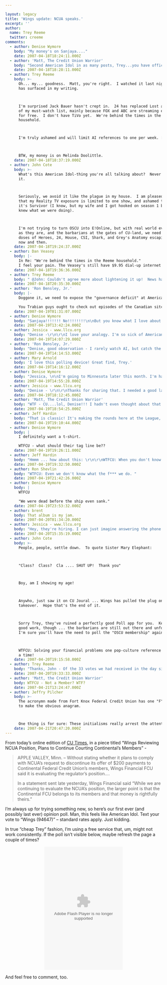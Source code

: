 ```yaml
---

layout: legacy
title: 'Wings update: NCUA speaks.'
excerpt: ''
author:
  name: Trey Reeme
  twitter: creeme
comments:
  - author: Denise Wymore
    body: "My money's on Sanjaya...."
    date: 2007-04-18T18:24:11.000Z
  - author: 'Matt, The Credit Union Warrior'
    body: "Second American Idol in as many posts, Trey...you have officially contracted Idolitis. I'm definitely not an Idol watcher, but I've seen enough to reason that if Sanjaya is the top talent in the United States we have big, BIG problems."
    date: 2007-04-18T18:28:11.000Z
  - author: Trey Reeme
    body: >-
      Oh... my... goodness.  Matt, you're right.  I watched it last night, and it
      has surfaced in my writing.



      I'm surprised Jack Bauer hasn't crept in.  24 has replaced Lost at the top
      of my must-watch list, mainly because FOX and ABC are streaming episodes
      for free.  I don't have TiVo yet.  We're behind the times in the Reeme
      household.



      I'm truly ashamed and will limit AI references to one per week. :)



      BTW, my money is on Melinda Doolittle.
    date: 2007-04-18T18:37:19.000Z
  - author: John Cote
    body: >-
      What's this American Idol-thing you're all talking about?  Never heard of
      it.



      Seriously, we avoid it like the plague in my house.  I am pleased to say
      that my Reality TV exposure is limited to one show, and ashamed to say that
      it's Survivor (I know, but my wife and I got hooked on season 1 before we
      knew what we were doing).



      I'm not trying to turn OSCU into E!Online, but with real world events such
      as they are, and the barbarians at the gates of CU-land, we need a few
      doses of Heroes, 24, House, CSI, Shark, and Grey's Anatomy escapism every
      now and then.
    date: 2007-04-18T19:24:37.000Z
  - author: Dan Veasey
    body: |-
      In Re: "We're behind the times in the Reeme household."
      I feel your pain. The Veasey's still have $9.95 dial-up internet service at home.
    date: 2007-04-18T19:36:36.000Z
  - author: Trey Reeme
    body: " @John: Couldn't agree more about lightening it up!  News has been heavy as of late, both in and out of CUs, like you said.   \n\n@Dan: I can be happy without TiVo, a Blackberry, or a Wii, but without broadband... Yikes! :)"
    date: 2007-04-18T20:35:30.000Z
  - author: 'Ron Bensley, Jr.'
    body: |-
      Doggone it, we need to expose the "governance deficit" at American Idol!

      You Trabian guys ought to check out episodes of the Canadian sitcom "Corner Gas"at YouTube. The show has riotously good dry Prairie humor (depicting life of ordinary folks in a Saskatchewan town where "there's not a lot goin' on").  Their web site at www.cornergas.com is...well, a gas! (I bought the Season 2 and Season 3 DVD sets and have lent them throughout my family).  Ron
    date: 2007-04-19T01:31:07.000Z
  - author: Denise Wymore
    body: "Sanjaya!!!!!!! No!!!!!!!!\n\nBut you know what I love about it? (because there is always a lesson to learn). Read on....\n\nThe word on the street? Sanjaya felt he could do no wrong. His brand had so much equity that nothing could destroy him. Even bad singing. Problem is, at the end of the day, the singing DOES matter if you want a recording contract. One hit wonder? Maybe. 15-minutes of fame? Definitely. Rock legend? Never. \n\nI think there are some credit unions out there that are in danger of Sanjaya Syndrome (or SS). Doesn't matter how we treat the member, we are Sanjaya Federal Credit Union. We can cheat on our sponsor (when we don't have to). We are Sanjaya. If we put our name on it (a branch) they will come. \n\nProblem is, you can't sing. \n\nOkay - I better go get some coffee...."
    date: 2007-04-19T13:42:24.000Z
  - author: Jessica - www.llcu.org
    body: "Denise -\r\n\r\nI love your analogy. I'm so sick of American Idol I could just puke, but that's another story. I think you bring up a very good point! And thanks for bringing the discussion back to credit unions (not that I mind a little detour every once in a while). But I want to be a rock legend credit union, not a 15 minutes of fame credit union. Which means we have to keep putting our heads together to come up with ways to do that! \r\n\r\nAs for Wings . . . I hope NCUA goes after then and gives them a swift kick in the behind! I still say, if you wanta act like a bank, then be one!"
    date: 2007-04-19T14:07:29.000Z
  - author: 'Ron Bensley, Jr.'
    body: "Denise, good observation - I rarely watch AI, but catch the drift re Sanjana. \n\nI really think U.S. credit union folks could learn something from Corner Gas. The show deals with ordinary life episodes of quirky non-celebrity folks in a small Prairie town, with their social lives revolving around the gas station/mini-mart and the Ruby Cafe. Even those of us who are city slickers can relate to the plot lines and character development - Corner Gas is like a hybrid of Seinfeld and Green Acres.\n\nSuperstation WTBS will begin televising Corner Gas on U.S. cable TV in September.  Currently five early Season 1 episodes are available for free online viewing at YouTube -- apparently Corner Gas' copyright owner doesn't object since these early episodes have been online for a few months."
    date: 2007-04-19T14:14:53.000Z
  - author: Mary Arnold
    body: 'I love this polling device! Great find, Trey.'
    date: 2007-04-19T14:16:12.000Z
  - author: Denise Wymore
    body: "Jessica, \n\nI'm going to Minnesota later this month. I'm half tempted to walk right into WINGS barge into the CEO's office and say Western Telepone Fed (WTF?) and then smack him and leave.\n\nD.\n\nPS -- If you haven't heard of WTFCU you need to go to Ron Shelvin's blog....http://marketingroi.wordpress.com/2007/04/13/a-credit-union-that-needs-a-name-change/"
    date: 2007-04-19T14:55:28.000Z
  - author: Jessica - www.llcu.org
    body: "Denise - \r\n\r\nThanks for sharing that. I needed a good laugh. I had not seen that one yet. But good call! Smack him once for me too would ya?!\r\n\r\nTrey - \r\n\r\nHey, great picture. I'm not sure who looks more focused, you or the crab. ;)"
    date: 2007-04-19T18:12:45.000Z
  - author: 'Matt, The Credit Union Warrior'
    body: "WTF - CU....lol, Denise!!! I hadn't even thought about that! WTF?!! :)"
    date: 2007-04-19T18:54:25.000Z
  - author: Jeff Hardin
    body: "That is classic! It's making the rounds here at the League, to chortles and belly laughs (and one or two staffers who want to join the CU!). "
    date: 2007-04-19T19:10:44.000Z
  - author: Denise Wymore
    body: |
      I definitely want a t-shirt.

      WTFCU - what should their tag line be??
    date: 2007-04-19T19:26:11.000Z
  - author: Jeff Hardin
    body: "Hmmm ... how about this: \r\n\r\nWTFCU: When you don't know where you're going, we can help you not get there. \r\n\r\n(Sorry, it's almost 5:00)"
    date: 2007-04-19T19:32:50.000Z
  - author: Ron Shevlin
    body: "WTFCU: Even we don't know what the f*** we do. "
    date: 2007-04-19T21:42:26.000Z
  - author: Denise Wymore
    body: |
      WTFCU

      "We were dead before the ship even sank."
    date: 2007-04-19T23:53:32.000Z
  - author: brent
    body: That album is my jam.
    date: 2007-04-20T01:34:20.000Z
  - author: Jessica - www.llcu.org
    body: "Hey, they're hiring. I can just imagine answering the phone: \"Thank you for calling WTFCU, wtf can we do for you today\""
    date: 2007-04-20T15:35:19.000Z
  - author: John Cote
    body: >-
      People, people, settle down.  To quote Sister Mary Elephant:



      "Class?  Class?  Cla .... SHUT UP!  Thank you"



      Boy, am I showing my age!



      Anywho, just saw it on CU Joural ... Wings has pulled the plug on the
      takeover.  Hope that's the end of it.



      Sorry Trey, they've ruined a perfectly good Poll app for you.  Keep up the
      good work, though ... the barbarians are still out there and unfortunately,
      I'm sure you'll have the need to poll the "OSCU membership" again.



      WTFCU: Solving your financial problems one pop-culture reference at
      a time!
    date: 2007-04-20T19:15:58.000Z
  - author: Trey Reeme
    body: "Thanks, John - Of the 33 votes we had received in the day since opening the poll, zero predicted this would be the end of Wings merger talk.  Time will tell I guess, and I hope that's the end of it, too."
    date: 2007-04-20T19:33:33.000Z
  - author: 'Matt, the Credit Union Warrior'
    body: WTFCU - Not a Member? WTF?
    date: 2007-04-21T13:24:47.000Z
  - author: Jeffry Pilcher
    body: >-
      The acronymn made from Fort Knox Federal Credit Union has one "F" too many
      to make the obvious anagram.



      One thing is for sure: These initialisms really arrest the attention.
    date: 2007-04-21T20:47:20.000Z
---
```


<p>From today&#8217;s online edition of <a href="http://www.cutimes.com">CU Times</a>, in a piece titled &#8220;Wings Reviewing <span class="caps">NCUA</span> Position, Plans to Continue Courting Continental&#8217;s Members&#8221; -</p>
<blockquote><p><span class="caps">APPLE VALLEY</span>, Minn. &#8211; Without stating whether it plans to comply with <span class="caps">NCUA</span>&#8217;s request to discontinue its offer of $200 payments to Continental Federal Credit Union&#8217;s members, Wings Financial <span class="caps">FCU</span> said it is evaluating the regulator&#8217;s position&#8230;.</p><p>In a statement sent late yesterday, Wings Financial said &#8220;While we are continuing to evaluate the <span class="caps">NCUA</span>&#8217;s position, the larger point is that the Continental <span class="caps">FCU</span> belongs to its members and that money is rightfully theirs.&#8221;</p></blockquote>
<p>I&#8217;m always up for trying something new, so here&#8217;s our first ever (and possibly last ever) opinion poll.  Man, this feels like American Idol.  Text your vote to &#8220;Wings (94647)&#8221; &#8211; standard rates apply.  Just kidding.</p>
<p>In true &#8220;cheap Trey&#8221; fashion, I&#8217;m using a free service that, um, might not work consistently.  If the poll isn&#8217;t visible below, maybe refresh the page a couple of times?</p>
<center><embed allowScriptAccess="never"  saveEmbedTags="true" src="http://www.polldaddy.com/poll.swf" FlashVars="p=30606" quality="high"  wmode="transparent"  bgcolor="&#035;ffffff" width="252"  height="395"  name="beta3" salign="tl" scale="autoscale"  type="application/x-shockwave-flash" pluginspage="http://www.macromedia.com/go/getflashplayer" ></embed></center>
<p>And feel free to comment, too.</p>